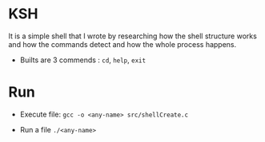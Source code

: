# KSH

It is a simple shell that I wrote by researching how the shell structure works and how the commands detect and how the whole process happens.

- Builts are 3 commends : `cd`, `help`, `exit`

# Run

- Execute file: `gcc -o <any-name> src/shellCreate.c`

- Run a file `./<any-name>`
